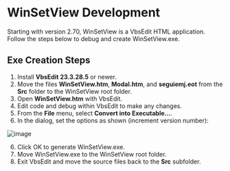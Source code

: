 # WinSetView Development

Starting with version 2.70, WinSetView is a VbsEdit HTML application. Follow the steps below to debug and create WinSetView.exe.

## Exe Creation Steps

1. Install **VbsEdit 23.3.28.5** or newer.
2. Move the files **WinSetView.htm**, **Modal.htm**, and **seguiemj.eot** from the **Src** folder to the WinSetView root folder.
3. Open  **WinSetView.htm** with VbsEdit.
4. Edit code and debug within VbsEdit to make any changes.
4. From the **File** menu, select **Convert into Executable...**.
5. In the dialog, set the options as shown (increment version number):

![image](https://user-images.githubusercontent.com/79026235/229970503-3166129f-3be3-4809-8890-d1712ac9b5d5.png)

6. Click OK to  generate WinSetView.exe.
7. Move WinSetView.exe to the WinSetView root folder.
8. Exit VbsEdit and move the source files back to the **Src** subfolder.
